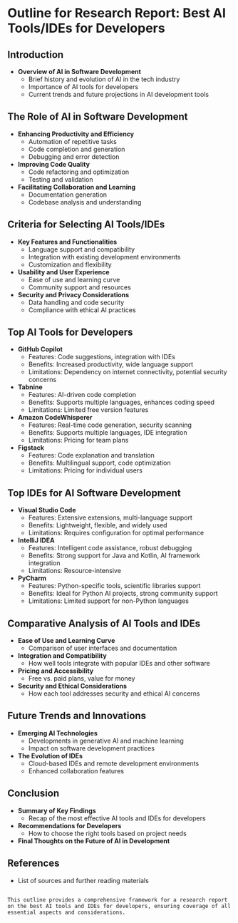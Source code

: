 # Outline for Research Report: Best AI Tools/IDEs for Developers

## Introduction
- **Overview of AI in Software Development**
  - Brief history and evolution of AI in the tech industry
  - Importance of AI tools for developers
  - Current trends and future projections in AI development tools

## The Role of AI in Software Development
- **Enhancing Productivity and Efficiency**
  - Automation of repetitive tasks
  - Code completion and generation
  - Debugging and error detection
- **Improving Code Quality**
  - Code refactoring and optimization
  - Testing and validation
- **Facilitating Collaboration and Learning**
  - Documentation generation
  - Codebase analysis and understanding

## Criteria for Selecting AI Tools/IDEs
- **Key Features and Functionalities**
  - Language support and compatibility
  - Integration with existing development environments
  - Customization and flexibility
- **Usability and User Experience**
  - Ease of use and learning curve
  - Community support and resources
- **Security and Privacy Considerations**
  - Data handling and code security
  - Compliance with ethical AI practices

## Top AI Tools for Developers
- **GitHub Copilot**
  - Features: Code suggestions, integration with IDEs
  - Benefits: Increased productivity, wide language support
  - Limitations: Dependency on internet connectivity, potential security concerns
- **Tabnine**
  - Features: AI-driven code completion
  - Benefits: Supports multiple languages, enhances coding speed
  - Limitations: Limited free version features
- **Amazon CodeWhisperer**
  - Features: Real-time code generation, security scanning
  - Benefits: Supports multiple languages, IDE integration
  - Limitations: Pricing for team plans
- **Figstack**
  - Features: Code explanation and translation
  - Benefits: Multilingual support, code optimization
  - Limitations: Pricing for individual users

## Top IDEs for AI Software Development
- **Visual Studio Code**
  - Features: Extensive extensions, multi-language support
  - Benefits: Lightweight, flexible, and widely used
  - Limitations: Requires configuration for optimal performance
- **IntelliJ IDEA**
  - Features: Intelligent code assistance, robust debugging
  - Benefits: Strong support for Java and Kotlin, AI framework integration
  - Limitations: Resource-intensive
- **PyCharm**
  - Features: Python-specific tools, scientific libraries support
  - Benefits: Ideal for Python AI projects, strong community support
  - Limitations: Limited support for non-Python languages

## Comparative Analysis of AI Tools and IDEs
- **Ease of Use and Learning Curve**
  - Comparison of user interfaces and documentation
- **Integration and Compatibility**
  - How well tools integrate with popular IDEs and other software
- **Pricing and Accessibility**
  - Free vs. paid plans, value for money
- **Security and Ethical Considerations**
  - How each tool addresses security and ethical AI concerns

## Future Trends and Innovations
- **Emerging AI Technologies**
  - Developments in generative AI and machine learning
  - Impact on software development practices
- **The Evolution of IDEs**
  - Cloud-based IDEs and remote development environments
  - Enhanced collaboration features

## Conclusion
- **Summary of Key Findings**
  - Recap of the most effective AI tools and IDEs for developers
- **Recommendations for Developers**
  - How to choose the right tools based on project needs
- **Final Thoughts on the Future of AI in Development**

## References
- List of sources and further reading materials
```

This outline provides a comprehensive framework for a research report on the best AI tools and IDEs for developers, ensuring coverage of all essential aspects and considerations.
